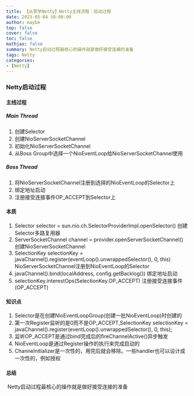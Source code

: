 ```yaml
---
title: 【从零学Netty】Netty主线流程：启动过程
date: 2023-05-04 10:00:00
author: maybe
top: false
cover: false
toc: false
mathjax: false
summary: Netty启动过程最核心的操作就是做好接受连接的准备
tags: Netty
categories:
- [Netty]
---
```


### Netty启动过程

#### 主线过程

##### Main Thread

1. 创建Selector	
2. 创建NioServerSocketChannel
3. 初始化NioServerSocketChannel
4. 从Boss Group中选择一个NioEventLoop给NioServerSocketChannel使用

##### Boss Thread

1. 将NioServerSocketChannel注册到选择的NioEventLoop的Selector上
2. 绑定地址启动
3. 注册接受连接事件OP_ACCEPT到Selector上

#### 本质

1. Selector selector = sun.nio.ch.SelectorProviderImpl.openSelector() 创建Selector多路复用器
2. ServerSocketChannel channel = provider.openServerSocketChannel() 创建NioServerSocketChannel
3. SelectionKey selectionKey = javaChannel().register(eventLoop().unwrappedSelector(), 0, this) NioServerSocketChannel注册到NioEventLoop的Selector
4. javaChannel().bind(localAddress, config.getBacklog()) 绑定地址启动
5. selectionKey.interestOps(SelectionKey.OP_ACCEPT) 注册接受连接事件(OP_ACCEPT)

#### 知识点

1. Selector是在创建NioEventLoopGroup(创建一批NioEventLoop)时创建的
2. 第一次Register监听的是0而不是OP_ACCEPT,SelectionKey selectionKey = javaChannel().register(eventLoop().unwrappedSelector(), 0, this);
3. 监听OP_ACCEPT是通过bind完成后的fireChannelActive()异步触发
4. NioEventLoop是通过Register操作的执行来完成启动的
5. ChanneInitializer是一次性的，用完后就会移除。一些handler也可以设计成一次性的，例如授权

#### 总结

​	Netty启动过程最核心的操作就是做好接受连接的准备




